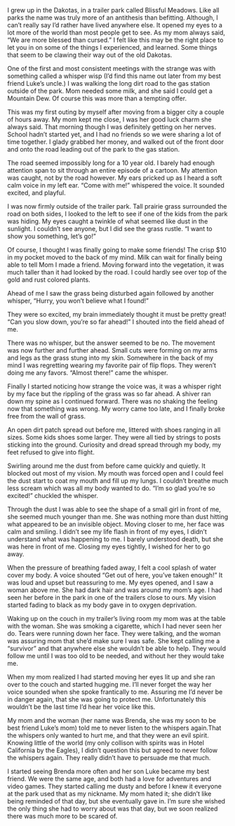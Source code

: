 I grew up in the Dakotas, in a trailer park called Blissful Meadows. Like all parks the name was truly more of an antithesis than befitting. Although, I can’t really say I’d rather have lived anywhere else. It opened my eyes to a lot more of the world than most people get to see. As my mom always said, “We are more blessed than cursed.” I felt like this may be the right place to let you in on some of the things I experienced, and learned. Some things that seem to be clawing their way out of the old Dakotas.

One of the first and most consistent meetings with the strange was with something called a whisper wisp (I’d find this name out later from my best friend Luke’s uncle.) I was walking the long dirt road to the gas station outside of the park. Mom needed some milk, and she said I could get a Mountain Dew. Of course this was more than a tempting offer.

This was my first outing by myself after moving from a bigger city a couple of hours away. My mom kept me close, I was her good luck charm she always said. That morning though I was definitely getting on her nerves. School hadn’t started yet, and I had no friends so we were sharing a lot of time together. I glady grabbed her money, and walked out of the front door and onto the road leading out of the park to the gas station.

The road seemed impossibly long for a 10 year old. I barely had enough attention span to sit through an entire episode of a cartoon. My attention was caught, not by the road however. My ears pricked up as I heard a soft calm voice in my left ear. “Come with me!” whispered the voice. It sounded excited, and playful.

I was now firmly outside of the trailer park. Tall prairie grass surrounded the road on both sides, I looked to the left to see if one of the kids from the park was hiding. My eyes caught a twinkle of what seemed like dust in the sunlight. I couldn’t see anyone, but I did see the grass rustle. “I want to show you something, let’s go!”

Of course, I thought I was finally going to make some friends! The crisp $10 in my pocket moved to the back of my mind. Milk can wait for finally being able to tell Mom I made a friend. Moving forward into the vegetation, it was much taller than it had looked by the road. I could hardly see over top of the gold and rust colored plants.

Ahead of me I saw the grass being disturbed again followed by another whisper, “Hurry, you won’t believe what I found!”

They were so excited, my brain immediately thought it must be pretty great! “Can you slow down, you’re so far ahead!” I shouted into the field ahead of me.

There was no whisper, but the answer seemed to be no. The movement was now further and further ahead. Small cuts were forming on my arms and legs as the grass stung into my skin. Somewhere in the back of my mind I was regretting wearing my favorite pair of flip flops. They weren’t doing me any favors. “Almost there!” came the whisper.

Finally I started noticing how strange the voice was, it was a whisper right by my face but the rippling of the grass was so far ahead. A shiver ran down my spine as I continued forward. There was no shaking the feeling now that something was wrong. My worry came too late, and I finally broke free from the wall of grass.

An open dirt patch spread out before me, littered with shoes ranging in all sizes. Some kids shoes some larger. They were all tied by strings to posts sticking into the ground. Curiosity and dread spread through my body, my feet refused to give into flight.

Swirling around me the dust from before came quickly and quietly. It blocked out most of my vision. My mouth was forced open and I could feel the dust start to coat my mouth and fill up my lungs. I couldn’t breathe much less scream which was all my body wanted to do. “I’m so glad you’re so excited!” chuckled the whisper.

Through the dust I was able to see the shape of a small girl in front of me, she seemed much younger than me. She was nothing more than dust hitting what appeared to be an invisible object. Moving closer to me, her face was calm and smiling. I didn’t see my life flash in front of my eyes, I didn’t understand what was happening to me. I barely understood death, but she was here in front of me. Closing my eyes tightly, I wished for her to go away.

When the pressure of breathing faded away, I felt a cool splash of water cover my body. A voice shouted “Get out of here, you’ve taken enough!” It was loud and upset but reassuring to me. My eyes opened, and I saw a woman above me. She had dark hair and was around my mom’s age. I had seen her before in the park in one of the trailers close to ours. My vision started fading to black as my body gave in to oxygen deprivation.

Waking up on the couch in my trailer’s living room my mom was at the table with the woman. She was smoking a cigarette, which I had never seen her do. Tears were running down her face. They were talking, and the woman was assuring mom that she’d make sure I was safe. She kept calling me a “survivor” and that anywhere else she wouldn’t be able to help. They would follow me until I was too old to be needed, and without her they would take me.

When my mom realized I had started moving her eyes lit up and she ran over to the couch and started hugging me. I’ll never forget the way her voice sounded when she spoke frantically to me. Assuring me I’d never be in danger again, that she was going to protect me. Unfortunately this wouldn’t be the last time I’d hear her voice like this.

My mom and the woman (her name was Brenda, she was my soon to be best friend Luke’s mom) told me to never listen to the whispers again.That the whispers only wanted to hurt me, and that they were an evil spirit. Knowing little of the world (my only collison with spirits was in Hotel California by the Eagles), I didn’t question this but agreed to never follow the whispers again. They really didn’t have to persuade me that much.

I started seeing Brenda more often and her son Luke became my best friend. We were the same age, and both had a love for adventures and video games. They started calling me dusty and before I knew it everyone at the park used that as my nickname. My mom hated it; she didn’t like being reminded of that day, but she eventually gave in. I’m sure she wished the only thing she had to worry about was that day, but we soon realized there was much more to be scared of.